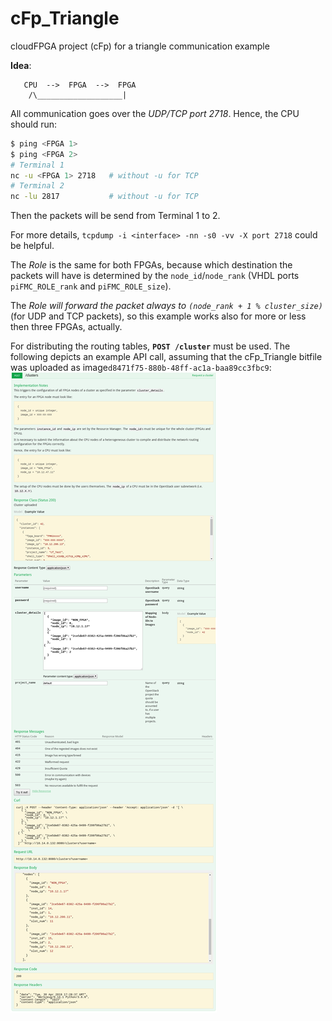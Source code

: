 # cFp_Triangle
cloudFPGA project (cFp) for a triangle communication example

**Idea**:
```
   CPU  -->  FPGA  -->  FPGA 
    /\___________________|
```

All communication goes over the *UDP/TCP port 2718*. Hence, the CPU should run:
```bash
$ ping <FPGA 1>
$ ping <FPGA 2>
# Terminal 1
nc -u <FPGA 1> 2718   # without -u for TCP
# Terminal 2
nc -lu 2817           # without -u for TCP
```

Then the packets will be send from Terminal 1 to 2. 

For more details, `tcpdump -i <interface> -nn -s0 -vv -X port 2718` could be helpful. 


The *Role* is the same for both FPGAs, because which destination the packets will have is determined by the `node_id`/`node_rank`
(VHDL ports `piFMC_ROLE_rank` and `piFMC_ROLE_size`).


The *Role will forward the packet always to `(node_rank + 1 % cluster_size)`* (for UDP and TCP packets), so this example works also for more or less then three FPGAs, actually.



For distributing the routing tables, **`POST /cluster`** must be used.
The following depicts an example API call, assuming that the cFp_Triangle bitfile was uploaded as image`d8471f75-880b-48ff-ac1a-baa89cc3fbc9`:
![POST /cluster example](./doc/post_cluster.png)

